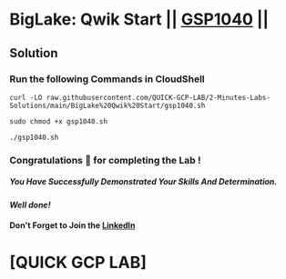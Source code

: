 # BigLake: Qwik Start || [GSP1040](https://www.cloudskillsboost.google/focuses/37985?parent=catalog) ||

## Solution 

### Run the following Commands in CloudShell

```
curl -LO raw.githubusercontent.com/QUICK-GCP-LAB/2-Minutes-Labs-Solutions/main/BigLake%20Qwik%20Start/gsp1040.sh

sudo chmod +x gsp1040.sh

./gsp1040.sh
```

### Congratulations 🎉 for completing the Lab !

##### *You Have Successfully Demonstrated Your Skills And Determination.*

#### *Well done!*

#### Don't Forget to Join the [Linkedln](https://www.linkedin.com/in/tusharsaini6401/)

# [QUICK GCP LAB]
